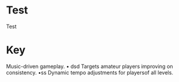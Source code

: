# Test
Test

# Key
Music-driven gameplay.
• dsd
Targets amateur players improving on consistency.
•ss
Dynamic tempo adjustments for playersof all levels.
